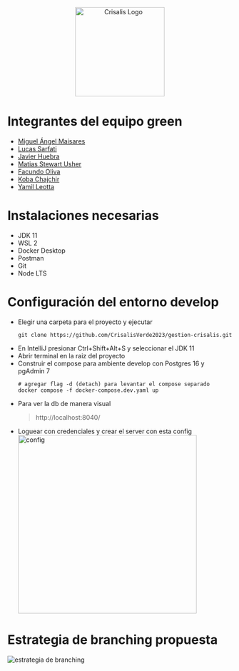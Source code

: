 <p align="center">
  <img src="https://i.ibb.co/Q8CYGVX/logo-artifact.png" width="200" alt="Crisalis Logo" />
</p>

# Integrantes del equipo green
- [Miguel Ángel Maisares](https://github.com/MigueMaisares)
- [Lucas Sarfati](https://github.com/Lucassarfati1)
- [Javier Huebra](https://github.com/javierhuebra)
- [Matias Stewart Usher](https://github.com/stewartUsherDev)
- [Facundo Oliva](https://github.com/FakuGemDa)
- [Koba Chajchir](https://github.com/kobachajchir)
- [Yamil Leotta](https://github.com/YamilLeotta)

# Instalaciones necesarias
- JDK 11
- WSL 2
- Docker Desktop
- Postman
- Git
- Node LTS

# Configuración del entorno develop
- Elegir una carpeta para el proyecto y ejecutar
  ```console
  git clone https://github.com/CrisalisVerde2023/gestion-crisalis.git
  ```
- En IntelliJ presionar Ctrl+Shift+Alt+S y seleccionar el JDK 11
- Abrir terminal en la raiz del proyecto
- Construir el compose para ambiente develop con Postgres 16 y pgAdmin 7
    ```console
    # agregar flag -d (detach) para levantar el compose separado
    docker compose -f docker-compose.dev.yaml up
    ```
- Para ver la db de manera visual
  > http://localhost:8040/
- Loguear con credenciales y crear el server con esta config
  <img src="https://i.ibb.co/6tQwg9H/postgres.jpg" width="400" alt="config" />

# Estrategia de branching propuesta
![estrategia de branching](https://i.ibb.co/nnbx1YF/estrategia-branching.png)


